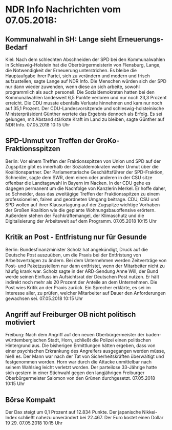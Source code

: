 # NDR Info Nachrichten vom 07.05.2018:


## Kommunalwahl in SH: Lange sieht Erneuerungs-Bedarf
Kiel: Nach dem schlechten Abschneiden der SPD bei den Kommunalwahlen in Schleswig-Holstein hat die Oberbürgermeisterin von Flensburg, Lange, die Notwendigkeit der Erneuerung unterstrichen. Es bleibe die Hauptaufgabe ihrer Partei, sich zu verändern und modern und frisch aufzustellen, sagte Lange auf NDR Info. Die Menschen würden sich der SPD nur dann wieder zuwenden, wenn diese an sich arbeite, sowohl programmlich als auch personell. Die Sozialdemokraten hatten bei den Kommunalwahlen landesweit 6,5 Punkte verloren und nur noch 23,3 Prozent erreicht. Die CDU musste ebenfalls Verluste hinnehmen und kam nur noch auf 35,1 Prozent. Der CDU-Landesvorsitzende und schleswig-holsteinische Ministerpräsident Günther wertete das Ergebnis dennoch als Erfolg. Es sei gelungen, mit Abstand stärkste Kraft im Land zu bleiben, sagte Günther auf NDR Info. 07.05.2018 10:15 Uhr 

## SPD-Unmut vor Treffen der GroKo-Fraktionsspitzen
Berlin: Vor einem Treffen der Fraktionsspitzen von Union und SPD auf der Zugspitze gibt es innerhalb der Sozialdemokraten weiter Unmut über die Koalitionspartner. Der Parlamentarische Geschäftsführer der SPD-Fraktion, Schneider, sagte dem SWR, dem einen oder anderen in der CSU sitze offenbar die Landtagswahl in Bayern im Nacken. In der CDU gehe es dagegen permanent um die Nachfolge von Kanzlerin Merkel. Er hoffe daher, so Schneider, dass das zweitägige Treffen der Fraktionsspitzen zu einem professionellen, fairen und geordneten Umgang beitrage. CDU, CSU und SPD wollen auf ihrer Klausurtagung auf der Zugspitze wichtige Vorhaben der Großen Koalition wie die geplante Wohnungsbauoffensive erörtern. Außerdem stehen der Fachkräftemangel, der Klimaschutz und die Digitalisierung der Arbeitswelt auf dem Programm. 07.05.2018 10:15 Uhr 

## Kritik an Post - Entfristung nur für Gesunde
Berlin:	Bundesfinanzminister Scholz hat angekündigt, Druck auf die Deutsche Post auszuüben, um die Praxis bei der Entfristung von Arbeitsverträgen zu ändern. Bei dem Unternehmen werden Zeitverträge von Post- und Paketzustellern nur dann entfristet, wenn der Mitarbeiter nicht zu häufig krank war. Scholz sagte in der ARD-Sendung Anne Will, der Bund werde seinen Einfluss im Aufsichtsrat der Deutschen Post nutzen. Er hält indirekt noch mehr als 20 Prozent der Anteile an dem Unternehmen. Die Post wies Kritik an der Praxis zurück. Ein Sprecher erklärte, es sei im Interesse aller, zu prüfen, welcher Mitarbeiter auf Dauer den Anforderungen gewachsen sei. 07.05.2018 10:15 Uhr 

## Angriff auf Freiburger OB nicht politisch motiviert
Freiburg: Nach dem Angriff auf den neuen Oberbürgermeister der baden-württembergischen Stadt, Horn, schließt die Polizei einen politischen Hintergrund aus. Die bisherigen Ermittlungen hätten ergeben, dass von einer psychischen Erkrankung des Angreifers ausgegangen werden müsse, hieß es. Der Mann war nach der Tat von Sicherheitskräften überwältigt und festgenommen worden. Horn war durch die Attacke unmittelbar nach seinem Wahlsieg leicht verletzt worden. Der parteilose 33-Jährige hatte sich gestern in einer Stichwahl gegen den langjährigen Freiburger Oberbürgermeister Salomon von den Grünen durchgesetzt. 07.05.2018 10:15 Uhr 

## Börse Kompakt
Der Dax steigt um 0,1 Prozent auf 12.834 Punkte. Der japanische Nikkei-Index schließt nahezu unverändert bei 22.467. Der Euro kostet einen Dollar 19 29. 07.05.2018 10:15 Uhr 
